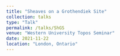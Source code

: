 ```yaml
---
title: "Sheaves on a Grothendiek Site"
collection: talks
type: "Talk"
permalink: /talks/ShGS
venue: "Western University Topos Seminar"
date: 2021-11-22
location: "London, Ontario"
---
```

